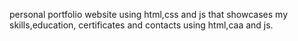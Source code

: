 personal portfolio website using html,css and js that showcases my skills,education, certificates and contacts using html,caa and js.
